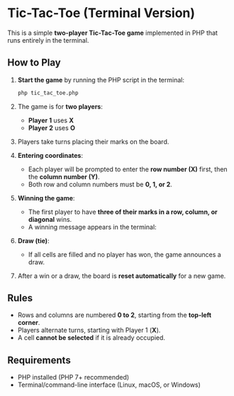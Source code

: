 # Tic-Tac-Toe (Terminal Version)

This is a simple **two-player Tic-Tac-Toe game** implemented in PHP that runs entirely in the terminal.

## How to Play

1. **Start the game** by running the PHP script in the terminal:

   ```bash
   php tic_tac_toe.php
   ```

2. The game is for **two players**:

   * **Player 1** uses **X**
   * **Player 2** uses **O**

3. Players take turns placing their marks on the board.

4. **Entering coordinates**:

   * Each player will be prompted to enter the **row number (X)** first, then the **column number (Y)**.
   * Both row and column numbers must be **0, 1, or 2**.
  

5. **Winning the game**:

   * The first player to have **three of their marks in a row, column, or diagonal** wins.
   * A winning message appears in the terminal:


7. **Draw (tie)**:

   * If all cells are filled and no player has won, the game announces a draw.

8. After a win or a draw, the board is **reset automatically** for a new game.

## Rules

* Rows and columns are numbered **0 to 2**, starting from the **top-left corner**.
* Players alternate turns, starting with Player 1 (**X**).
* A cell **cannot be selected** if it is already occupied.

## Requirements

* PHP installed (PHP 7+ recommended)
* Terminal/command-line interface (Linux, macOS, or Windows)
